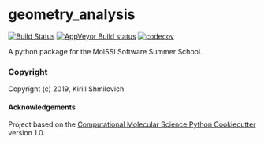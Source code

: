 geometry_analysis
==============================
[//]: # (Badges)
[![Build Status](https://travis-ci.org/KirillShmilovich/geometry_analysis.svg?branch=master)](https://travis-ci.org/KirillShmilovich/geometry_analysis)
[![AppVeyor Build status](https://ci.appveyor.com/api/projects/status/REPLACE_WITH_APPVEYOR_LINK/branch/master?svg=true)](https://ci.appveyor.com/project/REPLACE_WITH_OWNER_ACCOUNT/geometry_analysis/branch/master)
[![codecov](https://codecov.io/gh/KirillShmilovich/geometry_analysis/branch/master/graph/badge.svg)](https://codecov.io/gh/KirillShmilovich/geometry_analysis)

A python package for the MolSSI Software Summer School. 

### Copyright

Copyright (c) 2019, Kirill Shmilovich


#### Acknowledgements
 
Project based on the 
[Computational Molecular Science Python Cookiecutter](https://github.com/molssi/cookiecutter-cms) version 1.0.
